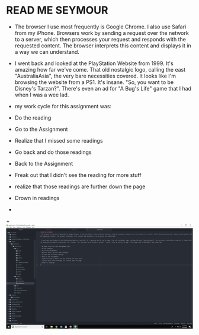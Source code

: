 # READ ME SEYMOUR
- The browser I use most frequently is Google Chrome. I also use Safari from my iPhone. Browsers work by sending a request over the network to a server, which then processes your request and responds with the requested content. The browser interprets this content and displays it in a way we can understand.

- I went back and looked at the PlayStation Website from 1999. It's amazing how far we've come. That old nostalgic logo, calling the east "AustraliaAsia", the very bare necessities covered. It looks like I'm browsing the website from a PS1. It's insane. "So, you want to be Disney's Tarzan?". There's even an ad for "A Bug's Life" game that I had when I was a wee lad.

 - my work cycle for this assignment was:
 - Do the reading
 - Go to the Assignment
 - Realize that I missed some readings
 - Go back and do those readings
 - Back to the Assignment
 - Freak out that I didn't see the reading for more stuff
 - realize that those readings are further down the page
 - Drown in readings
+
+![My Image](./images/desktop.png)
